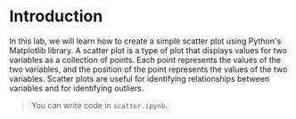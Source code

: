 # Introduction

In this lab, we will learn how to create a simple scatter plot using Python's Matplotlib library. A scatter plot is a type of plot that displays values for two variables as a collection of points. Each point represents the values of the two variables, and the position of the point represents the values of the two variables. Scatter plots are useful for identifying relationships between variables and for identifying outliers.

> You can write code in `scatter.ipynb`.
